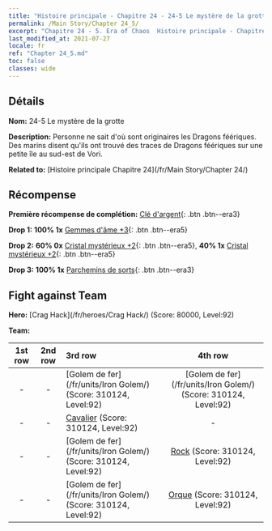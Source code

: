 ```yaml
---
title: "Histoire principale - Chapitre 24 - 24-5 Le mystère de la grotte"
permalink: /Main Story/Chapter 24_5/
excerpt: "Chapitre 24 - 5. Era of Chaos  Histoire principale - Chapitre 24_5. 24-5 Le mystère de la grotte"
last_modified_at: 2021-07-27
locale: fr
ref: "Chapter 24_5.md"
toc: false
classes: wide
---
```


## Détails

 **Nom:** 24-5 Le mystère de la grotte

 **Description:** Personne ne sait d'où sont originaires les Dragons féériques. Des marins disent qu'ils ont trouvé des traces de Dragons féériques sur une petite île au sud-est de Vori.

 **Related to:** [Histoire principale Chapitre 24](/fr/Main Story/Chapter 24/)

## Récompense

 **Première récompense de complétion:** [Clé d'argent](/ItemsFR/con_693/){: .btn .btn--era3}

 **Drop 1:** **100% 1x** [Gemmes d'âme +3](/ItemsFR/mat_86/){: .btn .btn--era5}

 **Drop 2:** **60% 0x** [Cristal mystérieux +2](/ItemsFR/mat_80/){: .btn .btn--era5}, **40% 1x** [Cristal mystérieux +2](/ItemsFR/mat_80/){: .btn .btn--era5}

 **Drop 3:** **100% 1x** [Parchemins de sorts](/ItemsFR/con_694/){: .btn .btn--era3}


## Fight against Team
 **Hero:** [Crag Hack](/fr/heroes/Crag Hack/) (Score: 80000, Level:92)

 **Team:**


  | 1st row | 2nd row | 3rd row | 4th row |
  |:----:|:----:|:----|:----:|
  | - | - | [Golem de fer](/fr/units/Iron Golem/) (Score: 310124, Level:92)  | [Golem de fer](/fr/units/Iron Golem/) (Score: 310124, Level:92)  |
  | - | - | [Cavalier](/fr/units/Cavalier/) (Score: 310124, Level:92)  | - |
  | - | - | [Golem de fer](/fr/units/Iron Golem/) (Score: 310124, Level:92)  | [Rock](/fr/units/Roc/) (Score: 310124, Level:92)  |
  | - | - | [Golem de fer](/fr/units/Iron Golem/) (Score: 310124, Level:92)  | [Orque](/fr/units/Orc/) (Score: 310124, Level:92)  |


